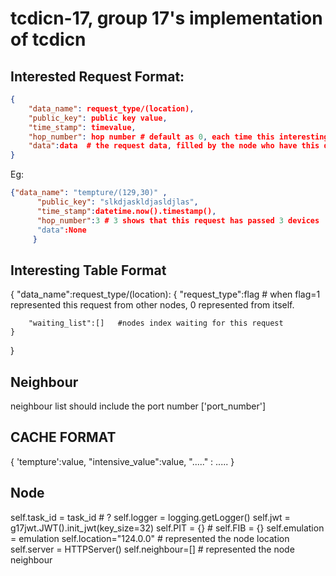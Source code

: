# tcdicn-17, group 17's implementation of tcdicn

## Interested Request Format:
```json
{
    "data_name": request_type/(location),
    "public_key": public key value,
    "time_stamp": timevalue,
    "hop_number": hop number # default as 0, each time this interesting package is passed, value increment.
    "data":data  # the request data, filled by the node who have this data
}
```

Eg:  
```json
{"data_name": "tempture/(129,30)" ,
      "public_key": "slkdjaskldjasldjlas",
      "time_stamp":datetime.now().timestamp(),
      "hop_number":3 # 3 shows that this request has passed 3 devices 
      "data":None
     }
```

## Interesting Table Format

{
    "data_name":request_type/(location):
    {
        "request_type":flag  # when flag=1 represented this request from other nodes, 0 represented from itself.

        "waiting_list":[]   #nodes index waiting for this request
    }
}

## Neighbour 

neighbour list should include the port number ['port_number']

## CACHE FORMAT

{
    'tempture':value,
    "intensive_value":value,
    "....." : .....
}

## Node

self.task_id = task_id  # ?
self.logger = logging.getLogger()
self.jwt = g17jwt.JWT().init_jwt(key_size=32)
self.PIT = {} # 
self.FIB = {}
self.emulation = emulation
self.location="124.0.0" # represented the node location
self.server = HTTPServer()
self.neighbour=[] # represented the node neighbour
